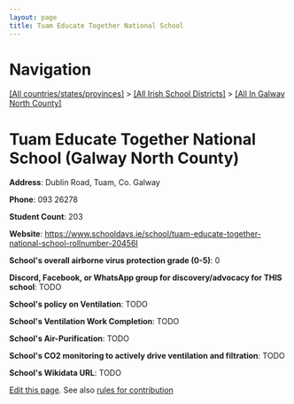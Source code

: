 ```yaml
---
layout: page
title: Tuam Educate Together National School
---
```

# Navigation

[[All countries/states/provinces]](../../..) > [[All Irish School Districts]](../..) > [[All In Galway North County]](..)

# Tuam Educate Together National School (Galway North County)

**Address**: Dublin Road, Tuam, Co. Galway

**Phone**: 093 26278

**Student Count**: 203

**Website**: <https://www.schooldays.ie/school/tuam-educate-together-national-school-rollnumber-20456I>

**School's overall airborne virus protection grade (0-5)**: 0

**Discord, Facebook, or WhatsApp group for discovery/advocacy for THIS school**: TODO

**School's policy on Ventilation**: TODO

**School's Ventilation Work Completion**: TODO

**School's Air-Purification**: TODO

**School's CO2 monitoring to actively drive ventilation and filtration**: TODO

**School's Wikidata URL**: TODO


[Edit this page](https://github.com/ventilate-schools/Ireland/edit/main/./Galway_North_County/Tuam_Educate_Together_National_School.md). See also [rules for contribution](../../../contribution-rules/)